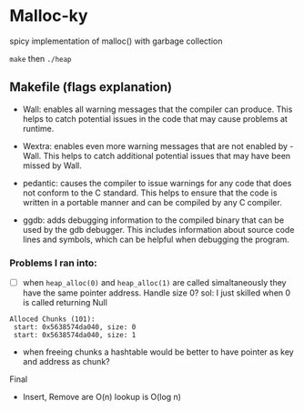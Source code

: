 # Malloc-ky
spicy implementation of malloc() with garbage collection 

`make` then `./heap`

## Makefile (flags explanation)
- Wall: enables all warning messages that the compiler can produce. This helps to catch potential issues in the code that may cause problems at runtime.

- Wextra: enables even more warning messages that are not enabled by -Wall. This helps to catch additional potential issues that may have been missed by Wall.

- pedantic: causes the compiler to issue warnings for any code that does not conform to the C standard. This helps to ensure that the code is written in a portable manner and can be compiled by any C compiler.

- ggdb: adds debugging information to the compiled binary that can be used by the gdb debugger. This includes information about source code lines and symbols, which can be helpful when debugging the program.

### Problems I ran into:

- [ ] when `heap_alloc(0)` and `heap_alloc(1)` are called simaltaneously they have the same pointer address. Handle size 0? sol: I just skilled when 0 is called returning Null

```
Alloced Chunks (101): 
 start: 0x5638574da040, size: 0
 start: 0x5638574da040, size: 1
```

- when freeing chunks a hashtable would be better to have pointer as key and address as chunk?

Final
- Insert, Remove are O(n) lookup is O(log n)
